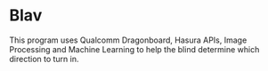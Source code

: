 # Blav
This program uses Qualcomm Dragonboard, Hasura APIs, Image Processing and Machine Learning to help the blind determine which direction to turn in.
